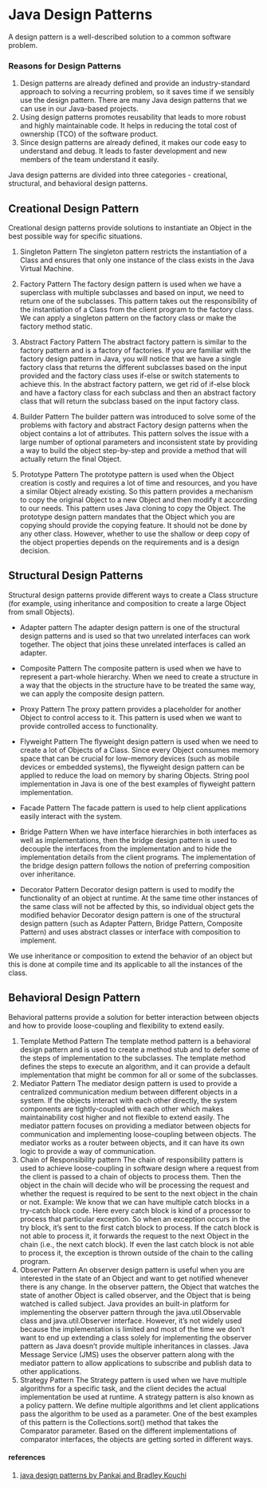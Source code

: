 # Java Design Patterns

A design pattern is a well-described solution to a common software problem.

### Reasons for Design Patterns

1. Design patterns are already defined and provide an industry-standard approach to solving a recurring problem, 
   so it saves time if we sensibly use the design pattern. There are many Java design patterns that we can use in our Java-based projects.
2. Using design patterns promotes reusability that leads to more robust and highly maintainable code. 
   It helps in reducing the total cost of ownership (TCO) of the software product.
3. Since design patterns are already defined, it makes our code easy to understand and debug. 
   It leads to faster development and new members of the team understand it easily.

Java design patterns are divided into three categories - creational, structural, and behavioral design patterns.

## Creational Design Pattern

Creational design patterns provide solutions to instantiate an Object in the best possible way for specific situations.

1. Singleton Pattern
   The singleton pattern restricts the instantiation of a Class and ensures that only one instance of the class exists in the Java Virtual Machine.

2. Factory Pattern
   The factory design pattern is used when we have a superclass with multiple subclasses and based on input, we need to return one of the subclasses. 
   This pattern takes out the responsibility of the instantiation of a Class from the client program to the factory class. 
   We can apply a singleton pattern on the factory class or make the factory method static.

3. Abstract Factory Pattern
   The abstract factory pattern is similar to the factory pattern and is a factory of factories. 
   If you are familiar with the factory design pattern in Java, 
   you will notice that we have a single factory class that returns the different subclasses based on the input provided
   and the factory class uses if-else or switch statements to achieve this. 
   In the abstract factory pattern, we get rid of if-else block and have a factory class for each subclass and 
   then an abstract factory class that will return the subclass based on the input factory class.

4. Builder Pattern
   The builder pattern was introduced to solve some of the problems with factory and abstract Factory design patterns when the object contains a lot of attributes. 
   This pattern solves the issue with a large number of optional parameters and inconsistent state by providing a way to build the object step-by-step and 
   provide a method that will actually return the final Object.

5. Prototype Pattern
   The prototype pattern is used when the Object creation is costly and requires a lot of time and resources, 
   and you have a similar Object already existing. So this pattern provides a mechanism to copy the original Object to a new Object and then modify it according to our needs. 
   This pattern uses Java cloning to copy the Object. The prototype design pattern mandates that the Object which you are copying should provide the copying feature. 
   It should not be done by any other class. However, whether to use the shallow or deep copy of the object properties depends on the requirements and is a design decision.

## Structural Design Patterns 

Structural design patterns provide different ways to create a Class structure (for example, using inheritance and composition to create a large Object from small Objects).

- Adapter pattern
The adapter design pattern is one of the structural design patterns and is used so that two unrelated interfaces can work together. 
The object that joins these unrelated interfaces is called an adapter.

- Composite Pattern
The composite pattern is used when we have to represent a part-whole hierarchy. 
When we need to create a structure in a way that the objects in the structure have to be treated the same way, we can apply the composite design pattern.

- Proxy Pattern
The proxy pattern provides a placeholder for another Object to control access to it. This pattern is used when we want to provide controlled access to functionality.

- Flyweight Pattern
The flyweight design pattern is used when we need to create a lot of Objects of a Class. 
Since every Object consumes memory space that can be crucial for low-memory devices (such as mobile devices or embedded systems), 
the flyweight design pattern can be applied to reduce the load on memory by sharing Objects.
String pool implementation in Java is one of the best examples of flyweight pattern implementation.

- Facade Pattern
The facade pattern is used to help client applications easily interact with the system.

- Bridge Pattern
When we have interface hierarchies in both interfaces as well as implementations, 
then the bridge design pattern is used to decouple the interfaces from the implementation and to hide the implementation details from the client programs.
The implementation of the bridge design pattern follows the notion of preferring composition over inheritance.

- Decorator Pattern
Decorator design pattern is used to modify the functionality of an object at runtime.
At the same time other instances of the same class will not be affected by this, so individual object gets the modified behavior
Decorator design pattern is one of the structural design pattern (such as Adapter Pattern, Bridge Pattern, Composite Pattern) 
and uses abstract classes or interface with composition to implement.

We use inheritance or composition to extend the behavior of an object but this is done at compile time and its applicable to all the instances of the class.


## Behavioral Design Pattern

Behavioral patterns provide a solution for better interaction between objects and how to provide loose-coupling and flexibility to extend easily.

1. Template Method Pattern
   The template method pattern is a behavioral design pattern and is used to create a method stub and to defer some of the steps of implementation to the subclasses. 
   The template method defines the steps to execute an algorithm, and it can provide a default implementation that might be common for all or some of the subclasses.
2. Mediator Pattern
   The mediator design pattern is used to provide a centralized communication medium between different objects in a system. 
   If the objects interact with each other directly, the system components are tightly-coupled with each other which makes maintainability cost higher and not flexible to extend easily. 
   The mediator pattern focuses on providing a mediator between objects for communication and implementing loose-coupling between objects. 
   The mediator works as a router between objects, and it can have its own logic to provide a way of communication.
3. Chain of Responsibility pattern
   The chain of responsibility pattern is used to achieve loose-coupling in software design where a request from the client is passed to a chain of objects to process them. 
   Then the object in the chain will decide who will be processing the request and whether the request is required to be sent to the next object in the chain or not.
   Example:
   We know that we can have multiple catch blocks in a try-catch block code. Here every catch block is kind of a processor to process that particular exception. 
   So when an exception occurs in the try block, it’s sent to the first catch block to process. If the catch block is not able to process it, 
   it forwards the request to the next Object in the chain (i.e., the next catch block). If even the last catch block is not able to process it, 
   the exception is thrown outside of the chain to the calling program.
4. Observer Pattern
   An observer design pattern is useful when you are interested in the state of an Object and want to get notified whenever there is any change. 
   In the observer pattern, the Object that watches the state of another Object is called observer, and the Object that is being watched is called subject.
   Java provides an built-in platform for implementing the observer pattern through the java.util.Observable class and java.util.Observer interface. However, 
   it’s not widely used because the implementation is limited and most of the time we don’t want to end up extending a class 
   solely for implementing the observer pattern as Java doesn’t provide multiple inheritances in classes. 
   Java Message Service (JMS) uses the observer pattern along with the mediator pattern to allow applications to subscribe and publish data to other applications.
5. Strategy Pattern
   The Strategy pattern is used when we have multiple algorithms for a specific task, and the client decides the actual implementation be used at runtime. 
   A strategy pattern is also known as a policy pattern. We define multiple algorithms and let client applications pass the algorithm to be used as a parameter.
   One of the best examples of this pattern is the Collections.sort() method that takes the Comparator parameter. 
   Based on the different implementations of comparator interfaces, the objects are getting sorted in different ways.

#### references 
1. [java design patterns by Pankaj and Bradley Kouchi](https://www.digitalocean.com/community/tutorials/java-design-patterns-example-tutorial)

